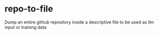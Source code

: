 # repo-to-file
Dump an entire github repository inside a descriptive file to be used as llm input or training data
